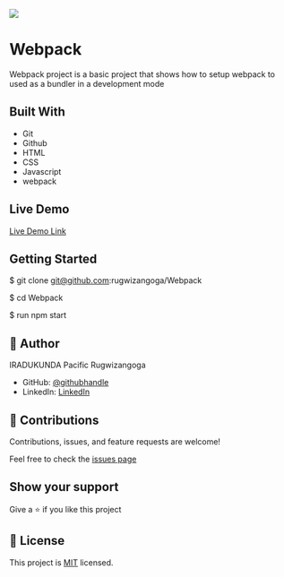 ![](https://img.shields.io/badge/Microverse-blueviolet)

# Webpack

Webpack project is a basic project that shows how to setup webpack to used as a bundler in a development mode


## Built With

- Git
- Github
- HTML
- CSS
- Javascript
- webpack

## Live Demo
[Live Demo Link](https://rugwizangoga.github.io/Webpack/)
## Getting Started

$ git clone git@github.com:rugwizangoga/Webpack

$ cd Webpack

$ run npm start

## 👤 Author

IRADUKUNDA Pacific Rugwizangoga

- GitHub: [@githubhandle](https://github.com/rugwizangoga)
- LinkedIn: [LinkedIn](https://www.linkedin.com/in/iradukunda-pacific-rugwizangoga)

## 🤝 Contributions

Contributions, issues, and feature requests are welcome!

Feel free to check the [issues page](../../issues/)

## Show your support

Give a ⭐️ if you like this project
## 📝 License

This project is [MIT](./LICENSE) licensed.